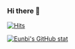 ### Hi there 👋

[![Hits](https://hits.seeyoufarm.com/api/count/incr/badge.svg?url=https%3A%2F%2Fgithub.com%2Feunbicho&count_bg=%23FFFFFF&title_bg=%2379C83D&icon=snapcraft.svg&icon_color=%23EAFFD8&title=hits&edge_flat=true)](https://hits.seeyoufarm.com)


[![Eunbi's GitHub stat](https://github-readme-stats.vercel.app/api?username=eunbicho&count_private=true&custom_title=silverain's_github👀&bg_color=60,79C83D,A6D97F,E2F99E&title_color=FFFFFF&text_color=FFFFFF)](https://github.com/anuraghazra/github-readme-stats)



